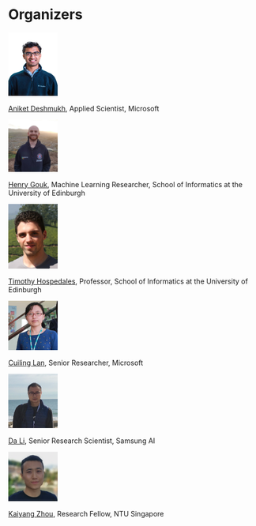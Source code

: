 # Organizers

<img src="images/aniket.jpg" alt="aniket" width="100"/>  

[Aniket Deshmukh](https://aniketde.github.io), Applied Scientist, Microsoft

<img src="images/henry.png" alt="henry" width="100"/>  

[Henry Gouk](https://www.henrygouk.com), Machine Learning Researcher, School of Informatics at the University of Edinburgh


<img src="images/Hospedales_T.jpg" alt="Hospedales" width="100"/>  

[Timothy Hospedales](https://homepages.inf.ed.ac.uk/thospeda/), Professor, School of Informatics at the University of Edinburgh


<img src="images/cuiling.png" alt="cuiling" width="100"/>  

[Cuiling Lan](https://www.microsoft.com/en-us/research/people/culan/), Senior Researcher, Microsoft


<img src="images/Da.jpeg" alt="Da" width="100"/>  

[Da Li](https://dali-dl.github.io), Senior Research Scientist, Samsung AI 


<img src="images/ky.png" alt="ky" width="100"/>  

[Kaiyang Zhou](https://kaiyangzhou.github.io), Research Fellow, NTU Singapore

